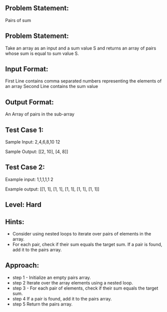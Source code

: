 ## Problem Statement:
Pairs of sum

## Problem Statement:
Take an array as an input and a sum value S
and returns an array of pairs whose sum is 
equal to sum value S.


## Input Format:
First Line contains comma separated numbers representing the elements of an array
Second Line contains the sum value


## Output Format:
An Array of pairs in the sub-array

## Test Case 1:
Sample Input:
2,4,6,8,10
12

Sample Output:
[[2, 10], [4, 8]]

## Test Case 2:
Example input:
1,1,1,1,1
2

Example output:
[[1, 1], [1, 1], [1, 1], [1, 1], [1, 1]]

## Level: Hard

## Hints:
- Consider using nested loops to iterate 
over pairs of elements in the array.                                                                            
- For each pair, check if their sum 
equals the target sum.
If a pair is found, add it to the pairs 
array.

## Approach:
- step 1 - Initialize an empty pairs array.
- step 2 Iterate over the array elements using a nested loop.
- step 3 - For each pair of elements, check if their sum equals the target sum.
- step 4 If a pair is found, add it to the pairs array.
- step 5 Return the pairs array.

